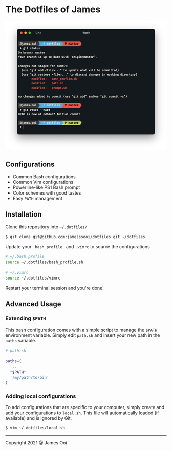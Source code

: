 # The Dotfiles of James
![Screenshot of Bash](screenshots/screenshot.png)

## Configurations
* Common Bash configurations
* Common Vim configurations
* Powerline-like PS1 Bash prompt
* Color schemes with good tastes
* Easy `PATH` management

## Installation
Clone this repository into `~/.dotfiles/`
```sh
$ git clone git@github.com:jamesssooi/dotfiles.git ~/dotfiles
```

Update your `.bash_profile ` and `.vimrc` to source the configurations
```sh
# ~/.bash_profile
source ~/.dotfiles/bash_profile.sh

# ~/.vimrc
source ~/.dotfiles/vimrc
```

Restart your terminal session and you're done!

## Advanced Usage

### Extending `$PATH`

This bash configuration comes with a simple script to manage the `$PATH` environment variable. Simply edit `path.sh` and insert your new path in the `paths` variable.

```sh
# path.sh

paths=(
  ...
  "$PATH"
  '/my/path/to/bin'
)
```

### Adding local configurations

To add configurations that are specific to your computer, simply create and add your configurations to `local.sh`. This file will automatically loaded (if available) and is ignored by Git.

```sh
$ vim ~/.dotfiles/local.sh
```

---

Copyright 2021 @ James Ooi